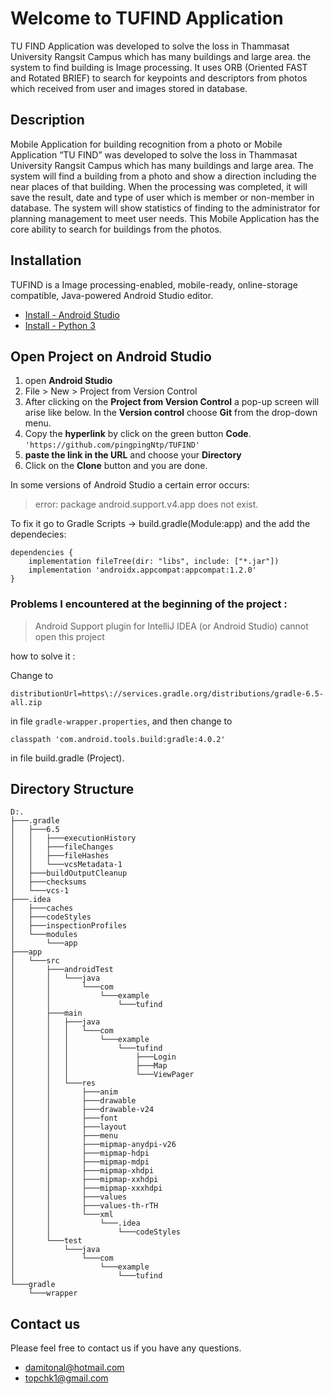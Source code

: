 # Welcome to TUFIND Application

TU FIND Application was developed to solve the loss in Thammasat University Rangsit Campus which has many buildings and large area. the system to find building is Image processing. It uses ORB (Oriented FAST and Rotated BRIEF) to search for keypoints and descriptors from photos which received from user and images stored in database. 
## Description

Mobile Application for building recognition from a photo or Mobile Application “TU FIND” was developed to solve the loss in Thammasat University Rangsit Campus which has many buildings and large area. The system will find a building from a photo and show a direction including the near places of that building. When the processing was completed, it will save the result, date and type of user which is member or non-member in database. The system will show statistics of finding to the administrator for planning management to meet user needs.  This Mobile Application has the core ability to search for buildings from the photos.

## Installation
TUFIND is a Image processing-enabled, mobile-ready, online-storage compatible,  Java-powered Android Studio editor.

-   [Install - Android Studio](https://developer.android.com/studio)
-   [Install - Python 3](https://www.python.org/downloads/)


## Open Project on Android Studio
1. open **Android Studio**
2. File > New > Project from Version Control
3. After clicking on the **Project from Version Control** a pop-up screen will arise like below. In the **Version control** choose **Git** from the drop-down menu.
4.  Copy the  **hyperlink**  by click on the green button  **Code**.
`'https://github.com/pingpingNtp/TUFIND'` 
5. **paste the link in the URL** and choose your **Directory**
6. Click on the **Clone** button and you are done.

In some versions of Android Studio a certain error occurs:
> error: package android.support.v4.app does not exist.

To fix it go to Gradle Scripts -> build.gradle(Module:app) and the add the dependecies:
```
dependencies {      
    implementation fileTree(dir: "libs", include: ["*.jar"])  
	implementation 'androidx.appcompat:appcompat:1.2.0'  
}
```
### Problems I encountered at the beginning of the project :
> Android Support plugin for IntelliJ IDEA (or Android Studio) cannot open this project

how to solve it :

Change to
```
distributionUrl=https\://services.gradle.org/distributions/gradle-6.5-all.zip
```
in file `gradle-wrapper.properties`, and then change to
```
classpath 'com.android.tools.build:gradle:4.0.2'
```
in file build.gradle (Project).

## Directory Structure
```
D:.
├───.gradle
│   ├───6.5
│   │   ├───executionHistory
│   │   ├───fileChanges
│   │   ├───fileHashes
│   │   └───vcsMetadata-1
│   ├───buildOutputCleanup
│   ├───checksums
│   └───vcs-1
├───.idea
│   ├───caches
│   ├───codeStyles
│   ├───inspectionProfiles
│   └───modules
│       └───app
├───app
│   └───src
│       ├───androidTest
│       │   └───java
│       │       └───com
│       │           └───example
│       │               └───tufind
│       ├───main
│       │   ├───java
│       │   │   └───com
│       │   │       └───example
│       │   │           └───tufind
│       │   │               ├───Login
│       │   │               ├───Map
│       │   │               └───ViewPager
│       │   └───res
│       │       ├───anim
│       │       ├───drawable
│       │       ├───drawable-v24
│       │       ├───font
│       │       ├───layout
│       │       ├───menu
│       │       ├───mipmap-anydpi-v26
│       │       ├───mipmap-hdpi
│       │       ├───mipmap-mdpi
│       │       ├───mipmap-xhdpi
│       │       ├───mipmap-xxhdpi
│       │       ├───mipmap-xxxhdpi
│       │       ├───values
│       │       ├───values-th-rTH
│       │       └───xml
│       │           └───.idea
│       │               └───codeStyles
│       └───test
│           └───java
│               └───com
│                   └───example
│                       └───tufind
└───gradle
    └───wrapper
```
## Contact us

Please feel free to contact us if you have any questions.

-	damitonal@hotmail.com
-	topchk1@gmail.com
